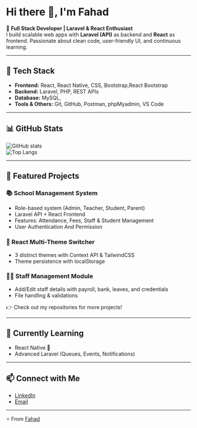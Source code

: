 # Hi there 👋, I'm Fahad  

🚀 **Full Stack Developer | Laravel & React Enthusiast**  
I build scalable web apps with **Laravel (API)** as backend and **React** as frontend. Passionate about clean code, user-friendly UI, and continuous learning.  

---

## 🔧 Tech Stack
- **Frontend:** React, React Native, CSS, Bootstrap,React Bootstrap  
- **Backend:** Laravel, PHP, REST APIs  
- **Database:** MySQL,
- **Tools & Others:** Git, GitHub, Postman, phpMyadmin, VS Code  

---

## 📊 GitHub Stats
![GitHub stats](https://github-readme-stats.vercel.app/api?username=Fahadbsc&show_icons=true&theme=tokyonight)  
![Top Langs](https://github-readme-stats.vercel.app/api/top-langs/?username=Fahadbsc&layout=compact&theme=tokyonight)  

---

## 🚀 Featured Projects
### 📚 School Management System  
- Role-based system (Admin, Teacher, Student, Parent)  
- Laravel API + React Frontend  
- Features: Attendance, Fees, Staff & Student Management
- User Authentication And Permission

### 🎨 React Multi-Theme Switcher  
- 3 distinct themes with Context API & TailwindCSS  
- Theme persistence with localStorage  

### 🧑‍💼 Staff Management Module  
- Add/Edit staff details with payroll, bank, leaves, and credentials  
- File handling & validations 

👉 Check out my repositories for more projects!

---

## 🌱 Currently Learning
- React Native 📱  
- Advanced Laravel (Queues, Events, Notifications)  

---

## 📫 Connect with Me
- [LinkedIn](https://www.linkedin.com/in/f-fahad-614453337/)  
- [Email](fahadbsc15@gmail.com)  

---
⭐️ From [Fahad](https://github.com/Fahadbsc)
